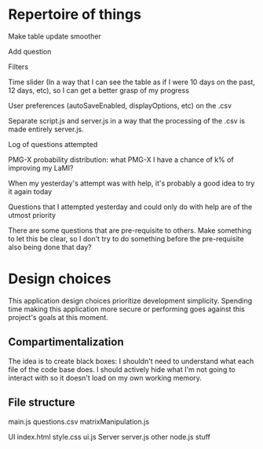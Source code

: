 # Repertoire of things 
Make table update smoother

Add question

Filters

Time slider (In a way that I can see the table as if I were 10 days on the past, 12 days, etc), so I can get a better grasp of my progress

User preferences (autoSaveEnabled, displayOptions, etc) on the .csv

Separate script.js and server.js in a way that the processing of the .csv is made entirely server.js. 

Log of questions attempted

PMG-X probability distribution: what PMG-X I have a chance of k% of improving my LaMI?

When my yesterday's attempt was with help, it's probably a good idea to try it again today

Questions that I attempted yesterday and could only do with help are of the utmost priority

There are some questions that are pre-requisite to others. Make something to let this be clear, so I don't try to do something before the pre-requisite also being done that day?
# Design choices
This application design choices prioritize development simplicity.
Spending time making this application more secure or performing goes against this project's goals at this moment.

## Compartimentalization
The idea is to create black boxes: I shouldn't need to understand what each file of the code base does. I should actively hide what I'm not going to interact with so it doesn't load on my own working memory.

## File structure
main.js
questions.csv
matrixManipulation.js

UI
    index.html
    style.css
    ui.js
Server
    server.js
    other node.js stuff
